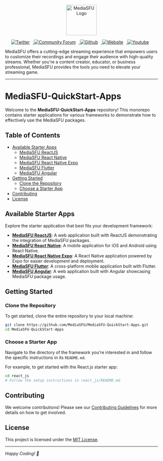 <p align="center">
  <img src="https://www.mediasfu.com/logo192.png" width="100" alt="MediaSFU Logo">
</p>

<p align="center">
  <a href="https://twitter.com/media_sfu">
    <img src="https://img.icons8.com/color/48/000000/twitter--v1.png" alt="Twitter" style="margin-right: 10px;">
  </a>
  <a href="https://www.mediasfu.com/forums">
    <img src="https://img.icons8.com/color/48/000000/communication--v1.png" alt="Community Forum" style="margin-right: 10px;">
  </a>
  <a href="https://github.com/MediaSFU">
    <img src="https://img.icons8.com/fluent/48/000000/github.png" alt="Github" style="margin-right: 10px;">
  </a>
  <a href="https://www.mediasfu.com/">
    <img src="https://img.icons8.com/color/48/000000/domain--v1.png" alt="Website" style="margin-right: 10px;">
  </a>
  <a href="https://www.youtube.com/channel/UCELghZRPKMgjih5qrmXLtqw">
    <img src="https://img.icons8.com/color/48/000000/youtube--v1.png" alt="Youtube" style="margin-right: 10px;">
  </a>
</p>

MediaSFU offers a cutting-edge streaming experience that empowers users to customize their recordings and engage their audience with high-quality streams. Whether you're a content creator, educator, or business professional, MediaSFU provides the tools you need to elevate your streaming game.

---

# MediaSFU-QuickStart-Apps

Welcome to the **MediaSFU-QuickStart-Apps** repository! This monorepo contains starter applications for various frameworks to demonstrate how to effectively use the MediaSFU packages.

## Table of Contents

- [Available Starter Apps](#available-starter-apps)
  - [MediaSFU ReactJS](./mediasfu_reactjs/README.md)
  - [MediaSFU React Native](./mediasfu_react_native/README.md)
  - [MediaSFU React Native Expo](./mediasfu_react_native_expo/README.md)
  - [MediaSFU Flutter](./mediasfu_flutter/README.md)
  - [MediaSFU Angular](./mediasfu_angular/README.md)
- [Getting Started](#getting-started)
  - [Clone the Repository](#clone-the-repository)
  - [Choose a Starter App](#choose-a-starter-app)
- [Contributing](#contributing)
- [License](#license)

## Available Starter Apps

Explore the starter application that best fits your development framework:

- **[MediaSFU ReactJS](./mediasfu_reactjs/README.md)**: A web application built with ReactJS demonstrating the integration of MediaSFU packages.
- **[MediaSFU React Native](./mediasfu_react_native/README.md)**: A mobile application for iOS and Android using React Native.
- **[MediaSFU React Native Expo](./mediasfu_react_native_expo/README.md)**: A React Native application powered by Expo for easier development and deployment.
- **[MediaSFU Flutter](./mediasfu_flutter/README.md)**: A cross-platform mobile application built with Flutter.
- **[MediaSFU Angular](./mediasfu_angular/README.md)**: A web application built with Angular showcasing MediaSFU package usage.

## Getting Started

### Clone the Repository

To get started, clone the entire repository to your local machine:

```bash
git clone https://github.com/MediaSFU/MediaSFU-QuickStart-Apps.git
cd MediaSFU-QuickStart-Apps
```

### Choose a Starter App

Navigate to the directory of the framework you're interested in and follow the specific instructions in its `README.md`.

For example, to get started with the React.js starter app:

```bash
cd react_js
# Follow the setup instructions in react_js/README.md
```

## Contributing

We welcome contributions! Please see our [Contributing Guidelines](./CONTRIBUTING.md) for more details on how to get involved.

## License

This project is licensed under the [MIT License](./LICENSE).

---

*Happy Coding! 🚀*
